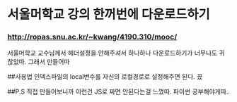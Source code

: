 # 서울머학교 강의 한꺼번에 다운로드하기
### http://ropas.snu.ac.kr/~kwang/4190.310/mooc/ 
서울머학교 교수님께서 헤더설정을 안해주셔서
하나하나 다운로드하기가 너무나도 귀찮았따. 그래서 만들어따

##사용법
인덱스파일의 local변수를 자신의 로컬경로로 설정해주면 된다. 끘

##P.S
직접 만들어보니까 이런건 JS로 짜면 안된다는걸 느꼈따.
파이썬 공부해야게따..
